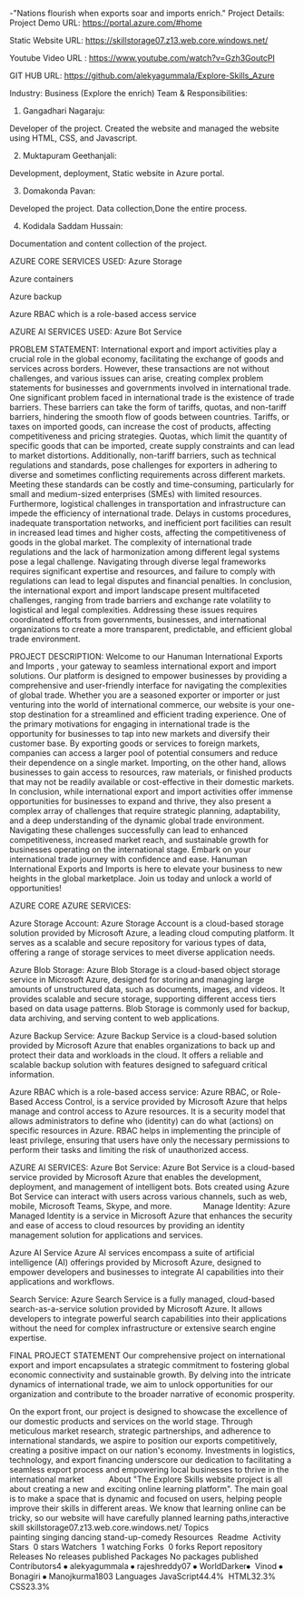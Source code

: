 -"Nations flourish when exports soar and imports enrich."
Project Details:
Project Demo URL: https://portal.azure.com/#home

Static Website URL: https://skillstorage07.z13.web.core.windows.net/

Youtube Video URL : https://www.youtube.com/watch?v=Gzh3GoutcPI

GIT HUB URL: https://github.com/alekyagummala/Explore-Skills_Azure

Industry: Business (Explore the enrich)
Team & Responsibilities:

1. Gangadhari Nagaraju:

Developer of the project. Created the website and managed the website using HTML, CSS, and Javascript.

2. Muktapuram Geethanjali:

Development, deployment, Static website in Azure portal.


3. Domakonda Pavan:

Developed the project. Data collection,Done the entire process.


4. Kodidala Saddam Hussain:

Documentation and content collection of the project.

AZURE CORE SERVICES USED:
Azure Storage

Azure containers

Azure backup

Azure RBAC which is a role-based access service


AZURE AI SERVICES USED:
Azure Bot Service


PROBLEM STATEMENT:
International export and import activities play a crucial role in the global economy, facilitating the exchange of goods and services across borders. However, these transactions are not without challenges, and various issues can arise, creating complex problem statements for businesses and governments involved in international trade.
One significant problem faced in international trade is the existence of trade barriers. These barriers can take the form of tariffs, quotas, and non-tariff barriers, hindering the smooth flow of goods between countries. Tariffs, or taxes on imported goods, can increase the cost of products, affecting competitiveness and pricing strategies. Quotas, which limit the quantity of specific goods that can be imported, create supply constraints and can lead to market distortions.
Additionally, non-tariff barriers, such as technical regulations and standards, pose challenges for exporters in adhering to diverse and sometimes conflicting requirements across different markets. Meeting these standards can be costly and time-consuming, particularly for small and medium-sized enterprises (SMEs) with limited resources.
Furthermore, logistical challenges in transportation and infrastructure can impede the efficiency of international trade. Delays in customs procedures, inadequate transportation networks, and inefficient port facilities can result in increased lead times and higher costs, affecting the competitiveness of goods in the global market.
The complexity of international trade regulations and the lack of harmonization among different legal systems pose a legal challenge. Navigating through diverse legal frameworks requires significant expertise and resources, and failure to comply with regulations can lead to legal disputes and financial penalties.
In conclusion, the international export and import landscape present multifaceted challenges, ranging from trade barriers and exchange rate volatility to logistical and legal complexities. Addressing these issues requires coordinated efforts from governments, businesses, and international organizations to create a more transparent, predictable, and efficient global trade environment.

PROJECT DESCRIPTION:
Welcome to our Hanuman International Exports and Imports , your gateway to seamless international export and import solutions. Our platform is designed to empower businesses by providing a comprehensive and user-friendly interface for navigating the complexities of global trade. Whether you are a seasoned exporter or importer or just venturing into the world of international commerce, our website is your one-stop destination for a streamlined and efficient trading experience.
One of the primary motivations for engaging in international trade is the opportunity for businesses to tap into new markets and diversify their customer base. By exporting goods or services to foreign markets, companies can access a larger pool of potential consumers and reduce their dependence on a single market. Importing, on the other hand, allows businesses to gain access to resources, raw materials, or finished products that may not be readily available or cost-effective in their domestic markets.
In conclusion, while international export and import activities offer immense opportunities for businesses to expand and thrive, they also present a complex array of challenges that require strategic planning, adaptability, and a deep understanding of the dynamic global trade environment. Navigating these challenges successfully can lead to enhanced competitiveness, increased market reach, and sustainable growth for businesses operating on the international stage.
Embark on your international trade journey with confidence and ease. Hanuman International Exports and Imports is here to elevate your business to new heights in the global marketplace. Join us today and unlock a world of opportunities!


AZURE CORE AZURE SERVICES:
 
Azure Storage Account:
Azure Storage Account is a cloud-based storage solution provided by Microsoft Azure, a leading cloud computing platform. It serves as a scalable and secure repository for various types of data, offering a range of storage services to meet diverse application needs.
 
Azure Blob Storage:
Azure Blob Storage is a cloud-based object storage service in Microsoft Azure, designed for storing and managing large amounts of unstructured data, such as documents, images, and videos. It provides scalable and secure storage, supporting different access tiers based on data usage patterns. Blob Storage is commonly used for backup, data archiving, and serving content to web applications.
 
Azure Backup Service:
Azure Backup Service is a cloud-based solution provided by Microsoft Azure that enables organizations to back up and protect their data and workloads in the cloud. It offers a reliable and scalable backup solution with features designed to safeguard critical information.
 
Azure RBAC which is a role-based access service:
Azure RBAC, or Role-Based Access Control, is a service provided by Microsoft Azure that helps manage and control access to Azure resources. It is a security model that allows administrators to define who (identity) can do what (actions) on specific resources in Azure. RBAC helps in implementing the principle of least privilege, ensuring that users have only the necessary permissions to perform their tasks and limiting the risk of unauthorized access.
 
 
AZURE AI SERVICES:
Azure Bot Service:
Azure Bot Service is a cloud-based service provided by Microsoft Azure that enables the development, deployment, and management of intelligent bots. Bots created using Azure Bot Service can interact with users across various channels, such as web, mobile, Microsoft Teams, Skype, and more.              
Manage Identity:
Azure Managed Identity is a service in Microsoft Azure that enhances the security and ease of access to cloud resources by providing an identity management solution for applications and services.
 
 
Azure AI Service
Azure AI services encompass a suite of artificial intelligence (AI) offerings provided by Microsoft Azure, designed to empower developers and businesses to integrate AI capabilities into their applications and workflows.
 
 
 
Search Service:
Azure Search Service is a fully managed, cloud-based search-as-a-service solution provided by Microsoft Azure. It allows developers to integrate powerful search capabilities into their applications without the need for complex infrastructure or extensive search engine expertise.
 
FINAL PROJECT STATEMENT
Our comprehensive project on international export and import encapsulates a strategic commitment to fostering global economic connectivity and sustainable growth. By delving into the intricate dynamics of international trade, we aim to unlock opportunities for our organization and contribute to the broader narrative of economic prosperity.

On the export front, our project is designed to showcase the excellence of our domestic products and services on the world stage. Through meticulous market research, strategic partnerships, and adherence to international standards, we aspire to position our exports competitively, creating a positive impact on our nation's economy. Investments in logistics, technology, and export financing underscore our dedication to facilitating a seamless export process and empowering local businesses to thrive in the international market
           
About
"The Explore Skills website project is all about creating a new and exciting online learning platform". The main goal is to make a space that is dynamic and focused on users, helping people improve their skills in different areas. We know that learning online can be tricky, so our website will have carefully planned learning paths,interactive skill
skillstorage07.z13.web.core.windows.net/
Topics
painting singing dancing stand-up-comedy
Resources
 Readme
 Activity
Stars
 0 stars
Watchers
 1 watching
Forks
 0 forks
Report repository
Releases
No releases published
Packages
No packages published
Contributors4
 ⦁	alekyagummala
 ⦁	rajeshreddy07
 ⦁	WorldDarker⦁	 Vinod ⦁	Bonagiri
 ⦁	Manojkurma1803
Languages
JavaScript44.4% 
HTML32.3% 
CSS23.3%
